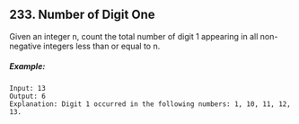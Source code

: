 ## 233. Number of Digit One

Given an integer n, count the total number of digit 1 appearing in all non-negative integers less than or equal to n.

##### Example:
```
Input: 13
Output: 6
Explanation: Digit 1 occurred in the following numbers: 1, 10, 11, 12, 13.
```
